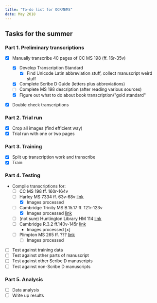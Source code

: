 ```yaml
---
title: "To-do list for OCRMEMS"
date: May 2018
---
```


## Tasks for the summer

### Part 1. Preliminary transcriptions

- [x] Manually transcribe 40 pages of CC MS 198 (ff. 16r-35v)

    - [x] Develop Transcription Standard
        - [x] Find Unicode Latin abbreviation stuff, collect manuscript weird stuff
    - [x] Complete Scribe D Guide (letters plus abbreviations)
    - [ ] Complete MS 198 description (after reading various sources)
    - [x] Figure out what to do about book transcription/"gold standard"

- [x] Double check transcriptions

### Part 2. Trial run

- [X] Crop all images (find efficient way)
- [x] Trial run with one or two pages

### Part 3. Training

- [x] Split up transcription work and transcribe
- [x] Train

### Part 4. Testing

- Compile transcriptions for:
  - [ ] CC MS 198 ff. 160r-164v
  - [ ] Harley MS 7334 ff. 63v-68v [link](http://www.bl.uk/manuscripts/Viewer.aspx?ref=harley_ms_7334_fs001r)
      - [x] Images processed
  - [ ] Cambridge Trinity MS B.15.17 ff. 121r-123v
      - [x] Images processed
   [link](http://trin-sites-pub.trin.cam.ac.uk/james/viewpage.php?index=216)
  - [ ] (not sure) Huntington Library HM 114  [link](http://hdl.huntington.org/cdm/compoundobject/collection/p15150coll7/id/31197/rec/1)
  - [ ] Cambridge R.3.2 ff.140v-145r [link](http://trin-sites-pub.trin.cam.ac.uk/manuscripts/R_3_2/manuscript.php?fullpage=1&startingpage=156)
      - Images processed [x]
  - [ ] Plimpton MS 265 ff. ??? [link](http://www.digital-scriptorium.org/xtf3/search?rmode=digscript;smode=basic;text=Plimpton%20MS%20265;docsPerPage=1;startDoc=1;fullview=yes)
      - [ ] Images processed
- [ ] Test against training data
- [ ] Test against other parts of manuscript
- [ ] Test against other Scribe D manuscripts
- [ ] Test against non-Scribe D manuscripts

### Part 5. Analysis

- [ ] Data analysis
- [ ] Write up results
